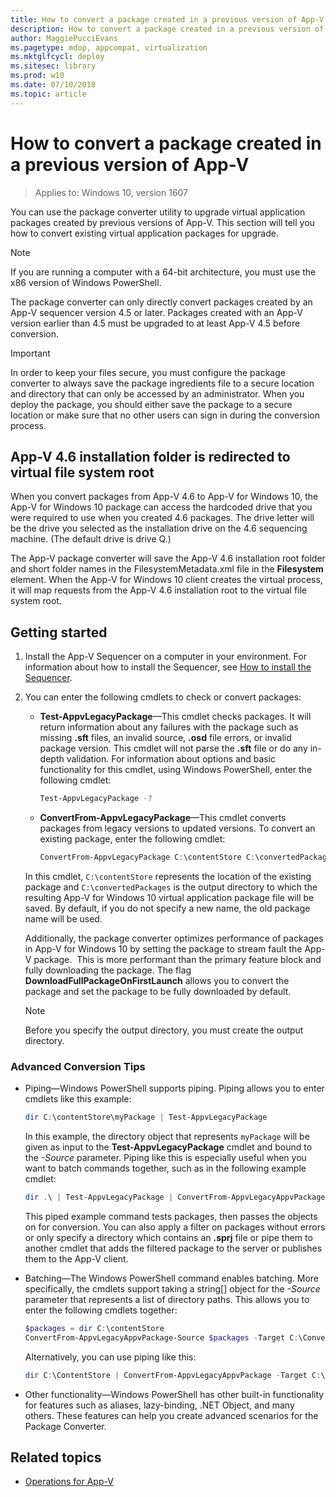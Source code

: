 ```yaml
---
title: How to convert a package created in a previous version of App-V (Windows 10)
description: How to convert a package created in a previous version of App-V.
author: MaggiePucciEvans
ms.pagetype: mdop, appcompat, virtualization
ms.mktglfcycl: deploy
ms.sitesec: library
ms.prod: w10
ms.date: 07/10/2018
ms.topic: article
---
```

# How to convert a package created in a previous version of App-V

>Applies to: Windows 10, version 1607

You can use the package converter utility to upgrade virtual application packages created by previous versions of App-V. This section will tell you how to convert existing virtual application packages for upgrade.

>[!NOTE]  
>If you are running a computer with a 64-bit architecture, you must use the x86 version of Windows PowerShell.

The package converter can only directly convert packages created by an App-V sequencer version 4.5 or later. Packages created with an App-V version earlier than 4.5 must be upgraded to at least App-V 4.5 before conversion.

>[!IMPORTANT]
>In order to keep your files secure, you must configure the package converter to always save the package ingredients file to a secure location and directory that can only be accessed by an administrator. When you deploy the package, you should either save the package to a secure location or make sure that no other users can sign in during the conversion process.

## App-V 4.6 installation folder is redirected to virtual file system root

When you convert packages from App-V 4.6 to App-V for Windows 10, the App-V for Windows 10 package can access the hardcoded drive that you were required to use when you created 4.6 packages. The drive letter will be the drive you selected as the installation drive on the 4.6 sequencing machine. (The default drive is drive Q.)

The App-V package converter will save the App-V 4.6 installation root folder and short folder names in the FilesystemMetadata.xml file in the **Filesystem** element. When the App-V for Windows 10 client creates the virtual process, it will map requests from the App-V 4.6 installation root to the virtual file system root.

## Getting started

1. Install the App-V Sequencer on a computer in your environment. For information about how to install the Sequencer, see [How to install the Sequencer](appv-install-the-sequencer.md).

2. You can enter the following cmdlets to check or convert packages:

    - **Test-AppvLegacyPackage**—This cmdlet checks packages. It will return information about any failures with the package such as missing **.sft** files, an invalid source, **.osd** file errors, or invalid package version. This cmdlet will not parse the **.sft** file or do any in-depth validation. For information about options and basic functionality for this cmdlet, using Windows PowerShell, enter the following cmdlet:

         ```PowerShell
         Test-AppvLegacyPackage -?
         ```

    - **ConvertFrom-AppvLegacyPackage**—This cmdlet converts packages from legacy versions to updated versions. To convert an existing package, enter the following cmdlet:

         ```PowerShell
         ConvertFrom-AppvLegacyPackage C:\contentStore C:\convertedPackages
         ```

     In this cmdlet, `C:\contentStore` represents the location of the existing package and `C:\convertedPackages` is the output directory to which the resulting App-V for Windows 10 virtual application package file will be saved. By default, if you do not specify a new name, the old package name will be used.

     Additionally, the package converter optimizes performance of packages in App-V for Windows 10 by setting the package to stream fault the App-V package.  This is more performant than the primary feature block and fully downloading the package. The flag **DownloadFullPackageOnFirstLaunch** allows you to convert the package and set the package to be fully downloaded by default.

      >[!NOTE]  
      >Before you specify the output directory, you must create the output directory.

### Advanced Conversion Tips

- Piping—Windows PowerShell supports piping. Piping allows you to enter cmdlets like this example:

    ```PowerShell
    dir C:\contentStore\myPackage | Test-AppvLegacyPackage
    ```

    In this example, the directory object that represents `myPackage` will be given as input to the **Test-AppvLegacyPackage** cmdlet and bound to the *-Source* parameter. Piping like this is especially useful when you want to batch commands together, such as in the following example cmdlet:
     
    ```PowerShell
    dir .\ | Test-AppvLegacyPackage | ConvertFrom-AppvLegacyAppvPackage -Target .\ConvertedPackages
    ```
      
    This piped example command tests packages, then passes the objects on for conversion. You can also apply a filter on packages without errors or only specify a directory which contains an **.sprj** file or pipe them to another cmdlet that adds the filtered package to the server or publishes them to the App-V client.

- Batching—The Windows PowerShell command enables batching. More specifically, the cmdlets support taking a string\[\] object for the *-Source* parameter that represents a list of directory paths. This allows you to enter the following cmdlets together:

    ```PowerShell
    $packages = dir C:\contentStore
    ConvertFrom-AppvLegacyAppvPackage-Source $packages -Target C:\ConvertedPackages
    ```

    Alternatively, you can use piping like this:

    ```PowerShell
    dir C:\ContentStore | ConvertFrom-AppvLegacyAppvPackage -Target C:\ConvertedPackages
    ```

- Other functionality—Windows PowerShell has other built-in functionality for features such as aliases, lazy-binding, .NET Object, and many others. These features can help you create advanced scenarios for the Package Converter.





## Related topics

- [Operations for App-V](appv-operations.md)
